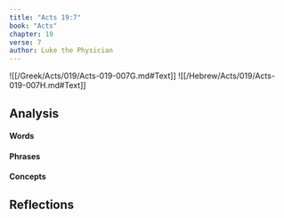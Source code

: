 ```yaml
---
title: "Acts 19:7"
book: "Acts"
chapter: 19
verse: 7
author: Luke the Physician
---
```

![[/Greek/Acts/019/Acts-019-007G.md#Text]]
![[/Hebrew/Acts/019/Acts-019-007H.md#Text]]

## Analysis

#### Words

#### Phrases

#### Concepts

## Reflections
